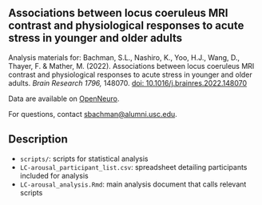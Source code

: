 ## Associations between locus coeruleus MRI contrast and physiological responses to acute stress in younger and older adults

Analysis materials for: Bachman, S.L., Nashiro, K., Yoo, H.J., Wang, D., Thayer, F. & Mather, M. (2022). Associations between locus coeruleus MRI contrast and physiological responses to acute stress in younger and older adults. *Brain Research 1796,* 148070. [doi: 10.1016/j.brainres.2022.148070](https://doi.org/10.1016/j.brainres.2022.148070)

Data are available on [OpenNeuro](https://openneuro.org/datasets/ds003823).

For questions, contact [sbachman@alumni.usc.edu](mailto:sbachman@alumni.usc.edu).

## Description

- `scripts/`: scripts for statistical analysis
- `LC-arousal_participant_list.csv`: spreadsheet detailing participants included for analysis
- `LC-arousal_analysis.Rmd`: main analysis document that calls relevant scripts
